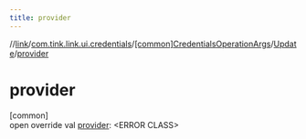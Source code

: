 ```yaml
---
title: provider
---
```

//[link](../../../../index.html)/[com.tink.link.ui.credentials](../../index.html)/[[common]CredentialsOperationArgs](../index.html)/[Update](index.html)/[provider](provider.html)



# provider



[common]\
open override val [provider](provider.html): &lt;ERROR CLASS&gt;




